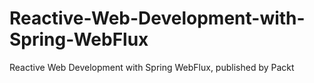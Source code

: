 # Reactive-Web-Development-with-Spring-WebFlux
Reactive Web Development with Spring WebFlux, published by Packt
